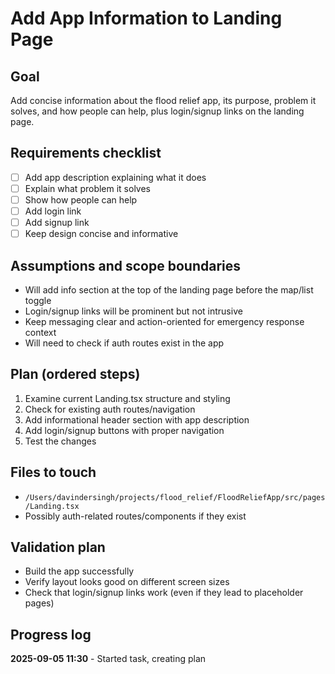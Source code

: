 # Add App Information to Landing Page

## Goal
Add concise information about the flood relief app, its purpose, problem it solves, and how people can help, plus login/signup links on the landing page.

## Requirements checklist
- [ ] Add app description explaining what it does
- [ ] Explain what problem it solves 
- [ ] Show how people can help
- [ ] Add login link
- [ ] Add signup link
- [ ] Keep design concise and informative

## Assumptions and scope boundaries
- Will add info section at the top of the landing page before the map/list toggle
- Login/signup links will be prominent but not intrusive
- Keep messaging clear and action-oriented for emergency response context
- Will need to check if auth routes exist in the app

## Plan (ordered steps)
1. Examine current Landing.tsx structure and styling
2. Check for existing auth routes/navigation
3. Add informational header section with app description
4. Add login/signup buttons with proper navigation
5. Test the changes

## Files to touch
- `/Users/davindersingh/projects/flood_relief/FloodReliefApp/src/pages/Landing.tsx`
- Possibly auth-related routes/components if they exist

## Validation plan
- Build the app successfully
- Verify layout looks good on different screen sizes
- Check that login/signup links work (even if they lead to placeholder pages)

## Progress log
**2025-09-05 11:30** - Started task, creating plan

